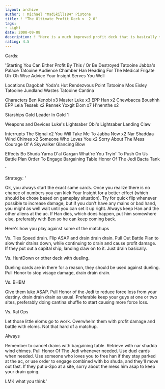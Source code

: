 ```yaml
---
layout: archive
author: ! Michael "MadSkills84" Pistone
title: ! "The Ultimate Profit Deck v  2 0"
tags:
- Light
date: 2000-09-08
description: ! "Here is a much improved profit deck that is basically the same but updated to be able to contend with more decks."
rating: 4.5
---
```

Cards: 

'Starting
You Can Either Profit By This / Or Be Destroyed
Tatooine Jabba's Palace
Tatooine Audience Chamber
Han
Heading For The Medical Frigate
Uh-Oh
Wise Advice
Your Insight Serves You Well

Locations
Dagobah Yoda's Hut
Rendezvous Point
Tatooine Mos Eisley
Tatooine Jundland Wastes
Tatooine Cantina

Characters
Ben Kenobi x3
Master Luke x3
EPP Han x2
Chewbacca
Boushhh
EPP Leia
Tessek x2
Rennek
Yoxgit
Elom x7
H'nemthe x2

Starships
Gold Leader In Gold 1

Weapons and Devices
Luke's Lightsaber
Obi's Lightsaber
Landing Claw

Interrupts
The Signal x2
You Will Take Me To Jabba Now x2
Nar Shaddaa Wind Chimes x2
Someone Who Loves You x2
Sorry About The Mess
Courage Of A Skywalker
Glancing Blow

Effects
Bo Shuda
Yarna D'al Gargan
What're You Tryin' To Push On Us
Battle Plan
Order To Engage
Bargaining Table
Honor Of The Jedi
Bacta Tank



'

Strategy: '

Ok, you always start the exact same cards.	Once you realize there is no chance of numbers you can kick Your Insight for a better effect (which should be chose based on gameplay situation).  Try for quick flip whenever possible to increase damage, but if you don't have any mains or bad hand, you might as well wait until you can set it up right.  Always keep Han and the other aliens at the ac.  If Han dies, which does happen, put him somewhere else, preferably with Ben so he can keep coming back.

Here's how you play against some of the matchups

Vs. Ties
Speed drain.  Flip ASAP and drain drain drain.	Pull Out Battle Plan to slow their drains down, while continuing to drain and cause profit damage.  If they put out a capital ship, landing claw on to it.  Just drain basically.

Vs. HuntDown or other deck with dueling.

Dueling cards are in there for a reason, they should be used against dueling.  Pull Honor to stop visage damage, drain drain drain.

Vs. BHBM

Give them luke ASAP.  Pull Honor of the Jedi to reduce force loss from your destiny.  drain drain drain as usual.  Preferable keep your guys at one or two sites, preferably doing cantina shuffle to start causing more force loss.

Vs. Ral Ops

Let those little eloms go to work.  Overwhelm them with profit damage and battle with eloms.  Not that hard of a matchup.


Always

Remember to cancel drains with bargaining table.
Retrieve with nar shadda wind chimes.
Pull Honor Of The Jedi whenever needed.
Use duel cards when needed.
Use someone who loves you to free han if they stay parked at the ac, or use order to engage combined with bo shuda, and they'll move out fast.
If they put u-3po at a site, sorry about the mess him asap to keep your drain going.

LMK what you think.'